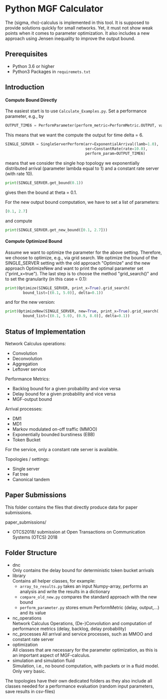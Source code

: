 # Python MGF Calculator

The (sigma, rho)-calculus is implemented in this tool. It is supposed to provide solutions quickly for small networks. Yet, it must not show weak points when it comes to parameter optimization. It also includes a new approach using Jensen inequality to improve the output bound.

## Prerequisites

- Python 3.6 or higher
- Python3 Packages in `requiremets.txt`

## Introduction

#### Compute Bound Directly

The easiest start is to use `Calculate_Examples.py`. Set a performance parameter, e.g., by

```python
OUTPUT_TIME6 = PerformParameter(perform_metric=PerformMetric.OUTPUT, value=6)
```

This means that we want the compute the output for time delta = 6.

```python
SINGLE_SERVER = SingleServerPerform(arr=ExponentialArrival(lamb=1.0),
                                    ser=ConstantRate(rate=10.0),
                                    perform_param=OUTPUT_TIME6)
```

means that we consider the single hop topology we exponentially distributed arrival (parameter lambda equal to 1) and a constant rate server (with rate 10).

```python
print(SINGLE_SERVER.get_bound(0.1))
```

gives then the bound at theta = 0.1.

For the new output bound computation, we have to set a list of parameters:

```python
[0.1, 2.7]
```

and compute

```python
print(SINGLE_SERVER.get_new_bound([0.1, 2.7]))
```

#### Compute Optimized Bound

Assume we want to optimize the parameter for the above setting. Therefore, we choose to optimize, e.g., via grid search.
We optimize the bound of the SINGLE_SERVER setting with the old approach "Optimize" and the new approach OptimizeNew and want to print the optimal parameter set ("print_x=true"). The last step is to choose the method "grid_search()" and to set the granularity (in this case = 0.1):

```python
print(Optimize(SINGLE_SERVER, print_x=True).grid_search(
        bound_list=[(0.1, 5.0)], delta=0.1))
```

and for the new version:

```python
print(OptimizeNew(SINGLE_SERVER, new=True, print_x=True).grid_search(
        bound_list=[(0.1, 5.0), (0.9, 8.0)], delta=0.1))
```

## Status of Implementation

Network Calculus operations:

- Convolution
- Deconvolution
- Aggregation
- Leftover service

Performance Metrics:

- Backlog bound for a given probability and vice versa
- Delay bound for a given probability and vice versa
- MGF-output bound

Arrival processes:

- DM1
- MD1
- Markov modulated on-off traffic (MMOO)
- Exponentially bounded burstiness (EBB)
- Token Bucket

For the service, only a constant rate server is available.

Topologies / settings:

- Single server
- Fat tree
- Canonical tandem

## Paper Submissions

This folder contains the files that directly produce data for paper submissions.

paper_submissions/

- OTCS2018/ submission at Open Transactions on Communication Systems (OTCS) 2018

## Folder Structure

- dnc  
  Only contains the delay bound for deterministic token bucket arrivals
- library  
  Contains all helper classes, for example:
  - `array_to_results.py` takes an input Numpy-array, performs an analysis and write the results in a dictionary
  - `compare_old_new.py` compares the standard approach with the new bound
  - `perform_parameter.py` stores emum PerformMetric (delay, output,...) and its value
- nc_operations  
  Network Calculus Operations, (De-)Convolution and computation of performance metrics (delay, backlog, delay probability)
- nc_processes
  All arrival and service processes, such as MMOO and constant rate server
- optimization  
  All classes that are necessary for the parameter optimization, as this is an important aspect of MGF-calculus.
- simulation and simulation fluid  
  Simulation, i.e., no bound computation, with packets or in a fluid model. Only very basic.

The topologies have their own dedicated folders as they also include all classes needed for a performance evaluation (random input parameters, save results in csv-files)
